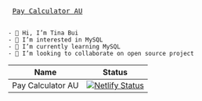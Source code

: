 <kbd> <br> [Pay Calculator AU](https://pay-calculator-au.netlify.app/) <br> </kbd>


```
- 👋 Hi, I’m Tina Bui
- 👀 I’m interested in MySQL
- 🌱 I’m currently learning MySQL
- 💞️ I’m looking to collaborate on open source project
```




| Name | Status |
| ------- | ------ |
| Pay Calculator AU |  [![Netlify Status](https://api.netlify.com/api/v1/badges/e562c8cf-ce0e-4c81-9c5a-386168deeeea/deploy-status)](https://app.netlify.com/sites/pay-calculator-au/deploys) |
